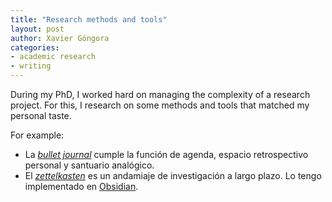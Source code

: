 ```yaml
---
title: "Research methods and tools"
layout: post
author: Xavier Góngora
categories:
- academic research
- writing
---
```


During my PhD, I worked hard on managing the complexity of a research project.
For this, I research on some methods and tools that matched my personal taste.

For example:

* La [_bullet journal_](https://bulletjournal.com/) cumple la función de agenda, espacio retrospectivo personal y santuario analógico. 
* El [_zettelkasten_](https://en.wikipedia.org/wiki/Zettelkasten) es un andamiaje de investigación a largo plazo. Lo tengo implementado en [Obsidian](https://obsidian.md/). 



